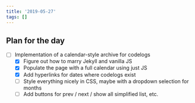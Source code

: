 ```yaml
---
title: '2019-05-27'
tags: []
---
```


## Plan for the day

- [ ] Implementation of a calendar-style archive for codelogs
  - [x] Figure out how to marry Jekyll and vanilla JS
  - [x] Populate the page with a full calendar using just JS
  - [x] Add hyperlinks for dates where codelogs exist
  - [ ] Style everything nicely in CSS, maybe with a dropdown selection for months
  - [ ] Add buttons for prev / next / show all simplified list, etc.
